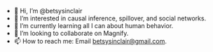 - 👋 Hi, I’m @betsysinclair
- 👀 I’m interested in causal inference, spillover, and social networks. 
- 🌱 I’m currently learning all I can about human behavior. 
- 💞️ I’m looking to collaborate on Magnify.
- 📫 How to reach me: Email betsysinclair@gmail.com.

<!---
betsysinclair/betsysinclair is a ✨ special ✨ repository because its `README.md` (this file) appears on your GitHub profile.
You can click the Preview link to take a look at your changes.
--->
